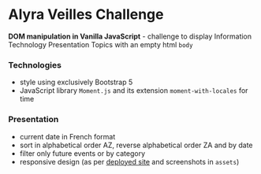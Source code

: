 # Alyra Veilles Challenge

**DOM manipulation in Vanilla JavaScript** - challenge to display Information Technology Presentation Topics with an empty html `body`

### Technologies

- style using exclusively Bootstrap 5
- JavaScript library `Moment.js` and its extension `moment-with-locales` for time

### Presentation

- current date in French format
- sort in alphabetical order AZ, reverse alphabetical order ZA and by date
- filter only future events or by category
- responsive design (as per [deployed site](https://veillejs.netlify.app/) and screenshots in `assets`)
